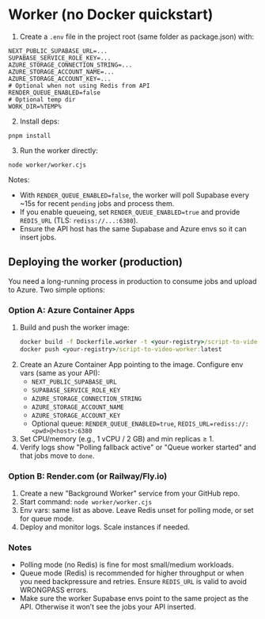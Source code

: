 # Worker (no Docker quickstart)

1) Create a `.env` file in the project root (same folder as package.json) with:

```
NEXT_PUBLIC_SUPABASE_URL=...
SUPABASE_SERVICE_ROLE_KEY=...
AZURE_STORAGE_CONNECTION_STRING=...
AZURE_STORAGE_ACCOUNT_NAME=...
AZURE_STORAGE_ACCOUNT_KEY=...
# Optional when not using Redis from API
RENDER_QUEUE_ENABLED=false
# Optional temp dir
WORK_DIR=%TEMP%
```

2) Install deps:

```
pnpm install
```

3) Run the worker directly:

```
node worker/worker.cjs
```

Notes:
- With `RENDER_QUEUE_ENABLED=false`, the worker will poll Supabase every ~15s for recent `pending` jobs and process them.
- If you enable queueing, set `RENDER_QUEUE_ENABLED=true` and provide `REDIS_URL` (TLS: `rediss://...:6380`).
- Ensure the API host has the same Supabase and Azure envs so it can insert jobs.

## Deploying the worker (production)

You need a long-running process in production to consume jobs and upload to Azure. Two simple options:

### Option A: Azure Container Apps
1. Build and push the worker image:
	```cmd
	docker build -f Dockerfile.worker -t <your-registry>/script-to-video-worker:latest .
	docker push <your-registry>/script-to-video-worker:latest
	```
2. Create an Azure Container App pointing to the image. Configure env vars (same as your API):
	- `NEXT_PUBLIC_SUPABASE_URL`
	- `SUPABASE_SERVICE_ROLE_KEY`
	- `AZURE_STORAGE_CONNECTION_STRING`
	- `AZURE_STORAGE_ACCOUNT_NAME`
	- `AZURE_STORAGE_ACCOUNT_KEY`
	- Optional queue: `RENDER_QUEUE_ENABLED=true`, `REDIS_URL=rediss://:<pwd>@<host>:6380`
3. Set CPU/memory (e.g., 1 vCPU / 2 GB) and min replicas ≥ 1.
4. Verify logs show "Polling fallback active" or "Queue worker started" and that jobs move to `done`.

### Option B: Render.com (or Railway/Fly.io)
1. Create a new "Background Worker" service from your GitHub repo.
2. Start command: `node worker/worker.cjs`
3. Env vars: same list as above. Leave Redis unset for polling mode, or set for queue mode.
4. Deploy and monitor logs. Scale instances if needed.

### Notes
- Polling mode (no Redis) is fine for most small/medium workloads.
- Queue mode (Redis) is recommended for higher throughput or when you need backpressure and retries. Ensure `REDIS_URL` is valid to avoid WRONGPASS errors.
- Make sure the worker Supabase envs point to the same project as the API. Otherwise it won’t see the jobs your API inserted.
